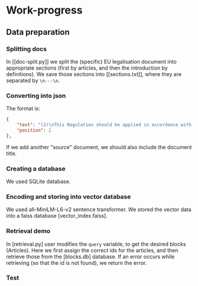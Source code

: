 
# Work-progress
## Data preparation
### Splitting docs
In [[doc-split.py]] we split the (specific) EU legalisation document into appropriate sections (first by articles, and then the introduction by definitions). We save those sections into [[sections.txt]],  where they are separated by `\n---\n`. 

### Converting into json
The format is:
```json
{
    "text": "(2)\nThis Regulation should be applied in accordance with the values of the Union enshrined \nas in the Charter, facilitating the protection of natural persons, undertakings, \ndemocracy, the rule of law and environmental protection, while boosting innovation and \nemployment and making the Union a leader in the uptake of trustworthy AI.\nEN\nUnited in diversity\nEN\n",
    "position": 2
},
```
If we add another "source" document, we should also include the document title.

### Creating a database
We used SQLite database.

### Encoding and storing into vector database
We used all-MiniLM-L6-v2 sentence transformer. 
We stored the vector data into a faiss database [vector_index.faiss]. 

### Retrieval demo
In [retrieval.py] user modifies the `query` variable, to get the desired blocks (Articles). Here we first assign the correct ids for the articles, and then retrieve those from the [blocks.db] database.
If an error occurs while retrieving (so that the id is not found), we return the error. 

### Test
